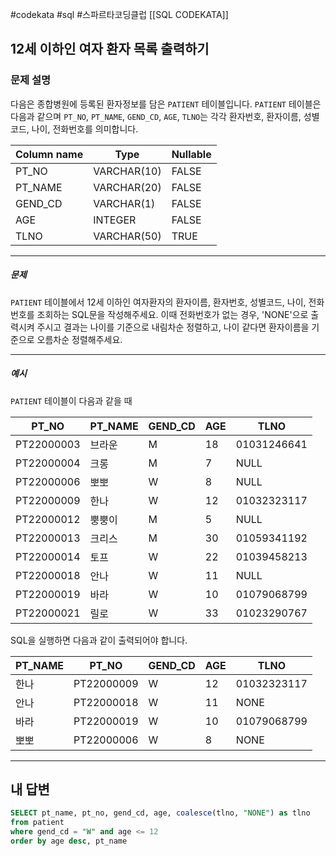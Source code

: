 #codekata #sql #스파르타코딩클럽 [[SQL CODEKATA]]

## 12세 이하인 여자 환자 목록 출력하기

### 문제 설명

다음은 종합병원에 등록된 환자정보를 담은 `PATIENT` 테이블입니다. `PATIENT` 테이블은 다음과 같으며 `PT_NO`, `PT_NAME`, `GEND_CD`, `AGE`, `TLNO`는 각각 환자번호, 환자이름, 성별코드, 나이, 전화번호를 의미합니다.

|Column name|Type|Nullable|
|---|---|---|
|PT_NO|VARCHAR(10)|FALSE|
|PT_NAME|VARCHAR(20)|FALSE|
|GEND_CD|VARCHAR(1)|FALSE|
|AGE|INTEGER|FALSE|
|TLNO|VARCHAR(50)|TRUE|

---
##### 문제
`PATIENT` 테이블에서 12세 이하인 여자환자의 환자이름, 환자번호, 성별코드, 나이, 전화번호를 조회하는 SQL문을 작성해주세요. 이때 전화번호가 없는 경우, 'NONE'으로 출력시켜 주시고 결과는 나이를 기준으로 내림차순 정렬하고, 나이 같다면 환자이름을 기준으로 오름차순 정렬해주세요.

----
##### 예시

`PATIENT` 테이블이 다음과 같을 때

|PT_NO|PT_NAME|GEND_CD|AGE|TLNO|
|---|---|---|---|---|
|PT22000003|브라운|M|18|01031246641|
|PT22000004|크롱|M|7|NULL|
|PT22000006|뽀뽀|W|8|NULL|
|PT22000009|한나|W|12|01032323117|
|PT22000012|뿡뿡이|M|5|NULL|
|PT22000013|크리스|M|30|01059341192|
|PT22000014|토프|W|22|01039458213|
|PT22000018|안나|W|11|NULL|
|PT22000019|바라|W|10|01079068799|
|PT22000021|릴로|W|33|01023290767|

SQL을 실행하면 다음과 같이 출력되어야 합니다.

|PT_NAME|PT_NO|GEND_CD|AGE|TLNO|
|---|---|---|---|---|
|한나|PT22000009|W|12|01032323117|
|안나|PT22000018|W|11|NONE|
|바라|PT22000019|W|10|01079068799|
|뽀뽀|PT22000006|W|8|NONE|

---

## 내 답변

```sql
SELECT pt_name, pt_no, gend_cd, age, coalesce(tlno, "NONE") as tlno
from patient
where gend_cd = "W" and age <= 12
order by age desc, pt_name
```